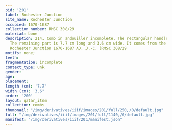 ```yaml
---
pid: '201'
label: Rochester Junction
site_name: Rochester Junction
occupied: 1670-1687
collection_number: RMSC 308/29
material: bone
description: 214. Comb in andouiller incomplete. The rectangular handle is not decorated.
  The remaining part is 7.7 cm long and 3.6 cm wide. It comes from the seneca site
  Rochester Junction 1670-1687 AD. J.-C. (RMSC 308/29
motifs: none;
teeth:
fragmentation: incomplete
context_type: unk
gender:
age:
placement:
length (cm): '7.7'
width (cm): '3.6'
order: '200'
layout: qatar_item
collection: combs
thumbnail: "/img/derivatives/iiif/images/201/full/250,/0/default.jpg"
full: "/img/derivatives/iiif/images/201/full/1140,/0/default.jpg"
manifest: "/img/derivatives/iiif/201/manifest.json"
---
```

